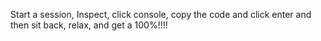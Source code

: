 Start a session, Inspect, click console, copy the code and click enter and then sit back, relax, and get a 100%!!!!
